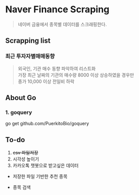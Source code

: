 # Naver Finance Scraping

> 네이버 금융에서 종목별 데이터를 스크래핑한다.

## Scrapping list

### 최근 투자자별매매동향

> 외국인, 기관 매수 동향 파악하여 리스트화  
> 가장 최근 날짜의 기관의 매수량 8000 이상 상승하였을 경우만  
> 종가 10,000 이상
> 전일비 하락

## About Go

### 1. goquery

go get github.com/PuerkitoBio/goquery

## To-do

1. ~~csv 파일저장~~
1. 시각성 높이기
1. 카카오톡 챗봇으로 받고싶은 데이터

-   저장한 파일 기반한 추천 종목

-   종목 검색

